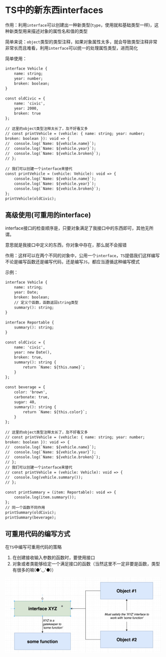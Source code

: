 # TS中的新东西interfaces

作用：利用`interface`可以创建出一种新类型(`type`，使用就和基础类型一样)，这种新类型用来描述对象的属性名和值的类型



简单来说：`object`类型的类型注释，如果对象属性太多，就会导致类型注释非常非常长而且难看，利用`interface`可以统一的处理属性类型，进而简化



简单使用：

```tsx
interface Vehicle {
	name: string;
	year: number;
	broken: boolean;
}

const oldCivic = {
	name: 'civic',
	year: 2000,
	broken: true
};

// 这里的object类型注释太长了，及不好看又多
// const printVehicle = (vehicle: { name: string; year: number; broken: boolean }): void => {
// 	console.log(`Name: ${vehicle.name}`);
// 	console.log(`Name: ${vehicle.year}`);
// 	console.log(`Name: ${vehicle.broken}`);
// };

// 我们可以创建一个interface来替代
const printVehicle = (vehicle: Vehicle): void => {
	console.log(`Name: ${vehicle.name}`);
	console.log(`Name: ${vehicle.year}`);
	console.log(`Name: ${vehicle.broken}`);
};
printVehicle(oldCivic);

```



## 高级使用(可重用的interface)

interface接口的检查顺序是，只要对象满足了我接口中的东西即可，其他无所谓。

意思就是我接口中定义的东西，你对象中存在，那么就不会报错



作用：这样可以在两个不同的对象中，公用一个`interface`，`TS`提倡我们这样编写不论是编写函数还是编写代码，还是编写`JS`，都应当遵循这种编写模式



示例：

```tsx
interface Vehicle {
	name: string;
	year: Date;
	broken: boolean;
	// 定义个函数，函数返回string类型
	summary(): string;
}

interface Reportable {
	summary(): string;
}

const oldCivic = {
	name: 'civic',
	year: new Date(),
	broken: true,
	summary(): string {
		return `Name: ${this.name}`;
	}
};

const beverage = {
	color: 'brown',
	carbonate: true,
	sugar: 40,
	summary(): string {
		return `Name: ${this.color}`;
	}
};

// 这里的object类型注释太长了，及不好看又多
// const printVehicle = (vehicle: { name: string; year: number; broken: boolean }): void => {
// 	console.log(`Name: ${vehicle.name}`);
// 	console.log(`Name: ${vehicle.year}`);
// 	console.log(`Name: ${vehicle.broken}`);
// };
// 我们可以创建一个interface来替代
// const printVehicle = (vehicle: Vehicle): void => {
// 	console.log(vehicle.summary());
// };

const printSummary = (item: Reportable): void => {
	console.log(item.summary());
};
// 同一个函数不同作用
printSummary(oldCivic);
printSummary(beverage);
```





## 可重用代码的编写方式

在`TS`中编写可重用代码的策略

1. 在创建接收输入参数的函数时，要使用接口
2. 对象或者类能够给定一个满足接口的函数（当然这里不一定非要是函数，类型有很多的嘛(●'◡'●)）

![03-interfaces2](../../前端图片/typescript/03-interfaces2.PNG)